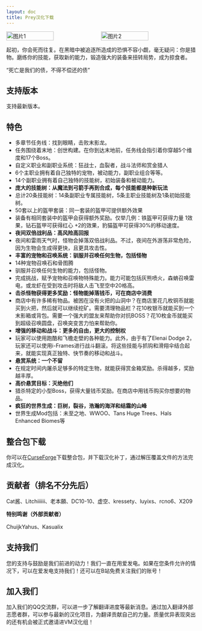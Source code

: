 ```yaml
---
layout: doc
title: Prey汉化下载
---
```


<div style="display: flex">
  <img src="https://media.forgecdn.net/attachments/759/888/2023-11-15_22.png" style="width:50%" alt="图片1">
  <img src="https://media.forgecdn.net/attachments/759/935/2023-11-16_00.png" style="width:50%" alt="图片2">
</div>

起初，你会死而往复。在黑暗中被追逐所造成的恐惧不容小觑，毫无疑问：你是猎物。磨练你的技能，获取新的能力，锻造强大的装备来扭转局势，成为掠食者。

“死亡是我们的债，不得不偿还的债”

<DownloadLinks :methods="[
  { id: 'lanzou', text: '下载汉化', icon: '/imgs/svg/lanzou.svg', link: 'https://vmhanhuazu.lanzouy.com/s/prey-vmct' },
  { id: 'bilibili', text: '专栏介绍', icon: '/imgs/svg/bilibili.svg', link: 'https://www.bilibili.com/read/cv28878702/' },
  { id: 'lazy', text: '懒汉下载', icon: '/imgs/logo/logo_64.png', link: '/lazy/' }
]" />

## 支持版本
支持最新版本。

## 特色
- 多章节任务线：找到眼睛，击败末影龙。
- 任务围绕着末地：创世构建。在你到达末地前，任务线会指引着你穿越5个维度和17个Boss。
- 自定义职业和副职业系统：狂战士，血裂者，战斗法师和赏金猎人
- 6个主职业拥有着自己独特的宠物，被动能力，副职业组合等等。
- 14个副职业拥有着自己独特的技能树，初始装备和被动能力。
- **庞大的技能树：从魔法到弓箭手再到合成，每个技能都是种新玩法**
- 总计20条技能树：14条副职业专属技能树，5条主职业技能树及1条初始技能树。
- 50套以上的盔甲套装：同一套装的盔甲可提供额外效果
- 装备有相同套装中的盔甲会获得额外奖励。仅举几例：铁盔甲可获得力量 1效果，钻石盔甲可获得红心 +2的效果，豹猫盔甲可获得30%的移动速度。
- **夜间双倍战利品：高风险高回报**
- 夜间和雷雨天气时，怪物会掉落双倍战利品。不过，夜间在外游荡非常危险，因为生物会生成得更快，且更具攻击性。
- **丰富的宠物和召唤系统：驯服并召唤任何生物，包括怪物**
- 14种宠物召唤石和骨图腾
- 驯服并召唤任何生物的能力，包括怪物。
- 完成挑战，赋予宠物和召唤物特殊能力。能力可能包括灰熊喷火，森蚺召唤雷电，或龙虾在受到攻击时将敌人击飞至空中20格高。
- **击杀怪物获得更多奖励：怪物能掉落钱币，可在商店中消费**
- 商店中有许多稀有物品。被困在没有火把的山洞中？在商店里花几枚铜币就能买到火把，然后就可以继续挖矿。需要清理物品栏？花10枚银币就能买到一个末影箱或背包。需要一个强大的盟友来帮助你对抗BOSS？花10枚金币就能买到超级召唤圆盘，召唤突变苦力怕来帮助你。
- **增强的移动和战斗：更多的自由，更大的控制权**
- 玩家可以使用跑酷和飞檐走壁的各种能力。此外，由于有了Elenai Dodge 2，玩家还可以使用i-Frames进行战斗翻滚。将这些技能与抓钩和滑翔伞结合起来，就能实现真正独特、快节奏的移动和战斗。
- **悬赏系统：一个不留**
- 在规定时间内屠杀足够多的特定生物，就能获得赏金箱奖励。杀得越多，奖励越丰厚。
- **高价悬赏目标：灭绝他们**
- 猎杀特定的小型Boss，获得大量钱币奖励。在商店中用钱币购买你想要的物品。
- **疯狂的世界生成：巨树，裂谷，浩瀚的海洋和结霜的山峰**
- 世界生成Mod包括：未至之地、WWOO、Tans Huge Trees、Hals Enhanced Biomes等

## 整合包下载

你可以在[CurseForge](https://www.curseforge.com/minecraft/modpacks/prey-beta)下载整合包，并下载汉化补丁，通过解压覆盖文件的方法完成汉化。

## 贡献者（排名不分先后）

Cat酱、Litchiiiiii、老本願、DC10-10、虚空、kressety、luyixs、rcno6、X209

**特别鸣谢（外部贡献者）**

ChuijkYahus、Kasualix

## 支持我们

您的支持与鼓励是我们前进的动力！我们一直在用爱发电。如果在您条件允许的情况下，可以在爱发电支持我们！还可以在B站免费关注我们的账号！

## 加入我们

加入我们的QQ交流群，可以进一步了解翻译进度等最新消息。通过加入翻译外部志愿者群，可以参与最新的汉化项目，为翻译贡献自己的力量。质量优异表现突出的还有机会被正式邀请进VM汉化组！
